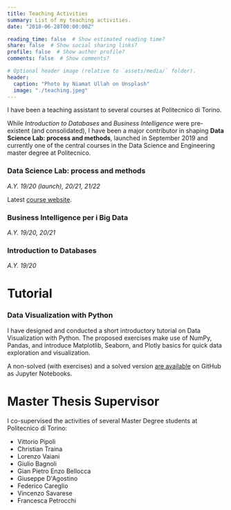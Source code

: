 ```yaml
---
title: Teaching Activities
summary: List of my teaching activities.
date: "2018-06-28T00:00:00Z"

reading_time: false  # Show estimated reading time?
share: false  # Show social sharing links?
profile: false  # Show author profile?
comments: false  # Show comments?

# Optional header image (relative to `assets/media/` folder).
header:
  caption: "Photo by Niamat Ullah on Unsplash"
  image: "./teaching.jpeg"
---
```



I have been a teaching assistant to several courses at Politecnico di Torino.

While *Introduction to Databases* and *Business Intelligence* were pre-existent (and consolidated), I have been a major contributor in shaping **Data Science Lab: process and methods**, launched in September 2019 and currently one of the central courses in the Data Science and Engineering master degree at Politecnico. 


### Data Science Lab: process and methods

*A.Y. 19/20 (launch), 20/21, 21/22*

Latest [course website](https://dbdmg.polito.it/wordpress/teaching/data-science-lab-process-and-methods-2020-2021/).

### Business Intelligence per i Big Data

*A.Y. 19/20, 20/21*

### Introduction to Databases

*A.Y. 19/20*

# Tutorial

### Data Visualization with Python
I have designed and conducted a short introductory tutorial on Data Visualization with Python. The proposed exercises make use of NumPy, Pandas, and introduce Matplotlib, Seaborn, and Plotly basics for quick data exploration and visualization.

A non-solved (with exercises) and a solved version [are available](https://github.com/g8a9/intro-data-visualization) on GitHub as Jupyter Notebooks. 

# Master Thesis Supervisor

I co-supervised the activities of several Master Degree students at Politecnico di Torino:

- Vittorio Pipoli
- Christian Traina
- Lorenzo Vaiani
- Giulio Bagnoli
- Gian Pietro Enzo Bellocca
- Giuseppe D'Agostino
- Federico Careglio
- Vincenzo Savarese
- Francesca Petrocchi